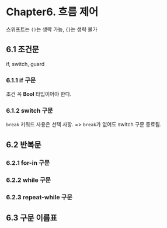 # Chapter6. 흐름 제어

스위프트는 `()`는 생략 가능, `{}`는 생략 불가

## 6.1 조건문

if, switch, guard

### 6.1.1 if 구문

조건 꼭 **Bool** 타입이어야 한다.

### 6.1.2 switch 구문

`break` 키워드 사용은 선택 사항. => `break`가 없어도 switch 구문 종료됨.



## 6.2 반복문

### 6.2.1 for-in 구문

### 6.2.2 while 구문

### 6.2.3 repeat-while 구문

## 6.3 구문 이름표

